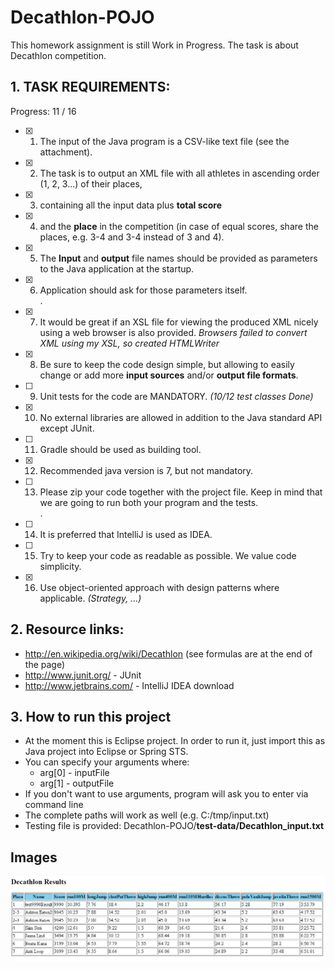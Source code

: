 # Decathlon-POJO

This homework assignment is still Work in Progress.
The task is about Decathlon competition.

## 1. TASK REQUIREMENTS:

Progress: 11 / 16

- [x] 1. The input of the Java program is a CSV-like text file (see the attachment).
- [x] 2. The task is to output an XML file with all athletes in ascending order (1, 2, 3...) of their places, 
- [x] 3. containing all the input data plus **total score** 
- [x] 4. and the **place** in the competition (in case of equal scores, share the places, e.g. 3-4 and 3-4 instead of 3 and 4).
- [x] 5. The **Input** and **output** file names should be provided as parameters to the Java application at the startup.
- [x] 6. Application should ask for those parameters itself.  
.  
- [x] 7. It would be great if an XSL file for viewing the produced XML nicely using a web browser is also provided. *Browsers failed to convert XML using my XSL, so created HTMLWriter*
- [x] 8. Be sure to keep the code design simple, but allowing to easily change or add more **input sources** and/or **output file formats**.
- [ ] 9. Unit tests for the code are MANDATORY. *(10/12 test classes Done)*
- [x] 10. No external libraries are allowed in addition to the Java standard API except JUnit.
- [ ] 11. Gradle should be used as building tool.
- [x] 12. Recommended java version is 7, but not mandatory.
- [ ] 13. Please zip your code together with the project file. Keep in mind that we are going to run both your program and the tests.  
  .  
- [ ] 14. It is preferred that IntelliJ is used as IDEA.
- [ ] 15. Try to keep your code as readable as possible. We value code simplicity.
- [x] 16. Use object-oriented approach with design patterns where applicable. *(Strategy, ...)*

## 2. Resource links:
+ http://en.wikipedia.org/wiki/Decathlon (see formulas are at the end of the page)
+ http://www.junit.org/ - JUnit
+ http://www.jetbrains.com/ - IntelliJ IDEA download

## 3. How to run this project
- At the moment this is Eclipse project. In order to run it, just import this as Java project into Eclipse or Spring STS.
- You can specify your arguments where:
  * arg[0] - inputFile
  * arg[1] - outputFile
- If you don't want to use arguments, program will ask you to enter via command line
- The complete paths will work as well (e.g. C:/tmp/input.txt)
- Testing file is provided: Decathlon-POJO/**test-data/Decathlon_input.txt**

## Images
![Example of HTML output](/img/2017-08-24_22_51_41-HTML-example.png)